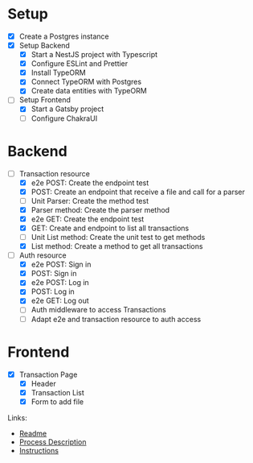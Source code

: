 # Setup

- [x] Create a Postgres instance
- [x] Setup Backend
  - [x] Start a NestJS project with Typescript
  - [x] Configure ESLint and Prettier
  - [x] Install TypeORM
  - [x] Connect TypeORM with Postgres
  - [x] Create data entities with TypeORM
- [ ] Setup Frontend
  - [x] Start a Gatsby project
  - [ ] Configure ChakraUI

# Backend

- [ ] Transaction resource
  - [x] e2e POST: Create the endpoint test
  - [x] POST: Create an endpoint that receive a file and call for a parser
  - [ ] Unit Parser: Create the method test
  - [x] Parser method: Create the parser method
  - [x] e2e GET: Create the endpoint test
  - [x] GET: Create and endpoint to list all transactions
  - [ ] Unit List method: Create the unit test to get methods
  - [x] List method: Create a method to get all transactions
- [ ] Auth resource
  - [x] e2e POST: Sign in
  - [x] POST: Sign in
  - [x] e2e POST: Log in
  - [x] POST: Log in
  - [x] e2e GET: Log out
  - [ ] Auth middleware to access Transactions
  - [ ] Adapt e2e and transaction resource to auth access

# Frontend

- [x] Transaction Page
  - [x] Header
  - [x] Transaction List
  - [x] Form to add file

Links:

- [Readme](readme.md)
- [Process Description](processDecription.md)
- [Instructions](instructions.md)
